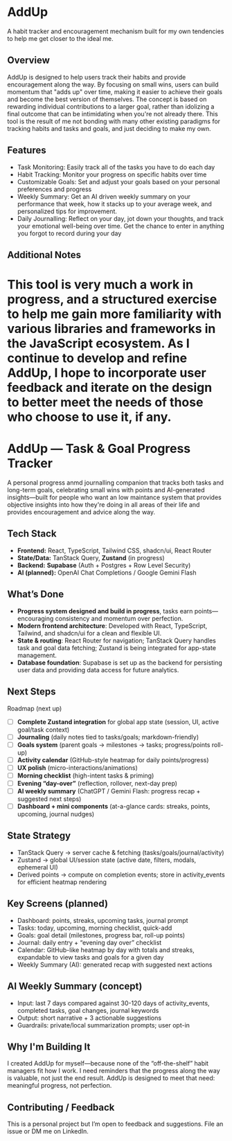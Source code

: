 # AddUp
A habit tracker and encouragement mechanism built for my own tendencies to help me get closer to the ideal me.

## Overview
AddUp is designed to help users track their habits and provide encouragement along the way. By focusing on small wins, users can build momentum that "adds up" over time, making it easier to achieve their goals and become the best version of themselves. The concept is based on rewarding individual contributions to a larger goal, rather than idolizing a final outcome that can be intimidating when you're not already there. This tool is the result of me not bonding with many other existing paradigms for tracking habits and tasks and goals, and just deciding to make my own.

## Features
- Task Monitoring: Easily track all of the tasks you have to do each day
- Habit Tracking: Monitor your progress on specific habits over time
- Customizable Goals: Set and adjust your goals based on your personal preferences and progress
- Weekly Summary: Get an AI driven weekly summary on your performance that week, how it stacks up to your average week, and personalized tips for improvement.
- Daily Journalling: Reflect on your day, jot down your thoughts, and track your emotional well-being over time. Get the chance to enter in anything you forgot to record during your day

## Additional Notes
This tool is very much a work in progress, and a structured exercise to help me gain more familiarity with various libraries and frameworks in the JavaScript ecosystem. As I continue to develop and refine AddUp, I hope to incorporate user feedback and iterate on the design to better meet the needs of those who choose to use it, if any.
=======
# AddUp — Task & Goal Progress Tracker

A personal progress anmd journalling companion that tracks both tasks and long-term goals, celebrating small wins with points and AI-generated insights—built for people who want an low maintance system that provides objective insights into how they're doing in all areas of their life and provides encouragement and advice along the way.

## Tech Stack
- **Frontend:** React, TypeScript, Tailwind CSS, shadcn/ui, React Router
- **State/Data:** TanStack Query, **Zustand** (in progress)
- **Backend:** **Supabase** (Auth + Postgres + Row Level Security)
- **AI (planned):** OpenAI Chat Completions / Google Gemini Flash

## What’s Done
- **Progress system designed and build in progress**, tasks earn points—encouraging consistency and momentum over perfection.
- **Modern frontend architecture**: Developed with React, TypeScript, Tailwind, and shadcn/ui for a clean and flexible UI.
- **State & routing**: React Router for navigation; TanStack Query handles task and goal data fetching; Zustand is being integrated for app-state management.
- **Database foundation**: Supabase is set up as the backend for persisting user data and providing data access for future analytics.

## Next Steps
Roadmap (next up)

- [ ] **Complete Zustand integration** for global app state (session, UI, active goal/task context)
- [ ] **Journaling** (daily notes tied to tasks/goals; markdown-friendly)
- [ ] **Goals system** (parent goals → milestones → tasks; progress/points roll-up)
- [ ] **Activity calendar** (GitHub-style heatmap for daily points/progress)
- [ ] **UX polish** (micro-interactions/animations)
- [ ] **Morning checklist** (high-intent tasks & priming)
- [ ] **Evening “day-over”** (reflection, rollover, next-day prep)
- [ ] **AI weekly summary** (ChatGPT / Gemini Flash: progress recap + suggested next steps)
- [ ] **Dashboard + mini components** (at-a-glance cards: streaks, points, upcoming, journal nudges)

## State Strategy
- TanStack Query → server cache & fetching (tasks/goals/journal/activity)
- Zustand → global UI/session state (active date, filters, modals, ephemeral UI)
- Derived points → compute on completion events; store in activity_events for efficient heatmap rendering

## Key Screens (planned)

- Dashboard: points, streaks, upcoming tasks, journal prompt
- Tasks: today, upcoming, morning checklist, quick-add
- Goals: goal detail (milestones, progress bar, roll-up points)
- Journal: daily entry + “evening day over” checklist
- Calendar: GitHub-like heatmap by day with totals and streaks, expandable to view tasks and goals for a given day
- Weekly Summary (AI): generated recap with suggested next actions

## AI Weekly Summary (concept)
- Input: last 7 days compared against 30-120 days of activity_events, completed tasks, goal changes, journal keywords
- Output: short narrative + 3 actionable suggestions
- Guardrails: private/local summarization prompts; user opt-in

## Why I'm Building It
I created AddUp for myself—because none of the “off-the-shelf” habit managers fit how I work. I need reminders that the progress along the way is valuable, not just the end result. AddUp is designed to meet that need: meaningful progress, not perfection.

## Contributing / Feedback
This is a personal project but I’m open to feedback and suggestions. File an issue or DM me on LinkedIn.
